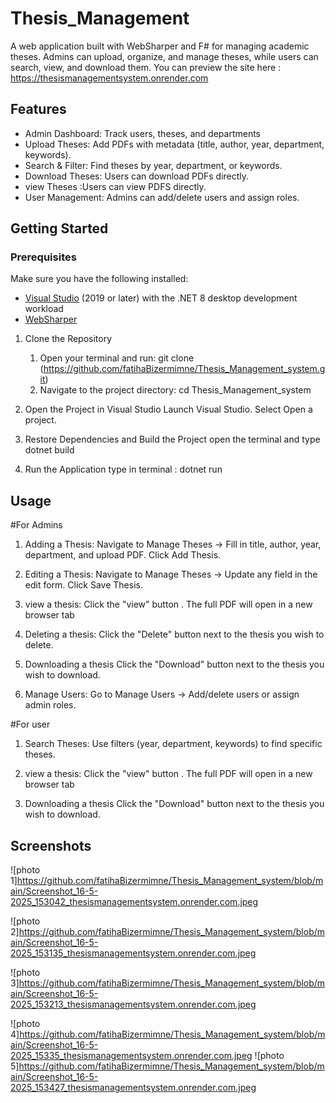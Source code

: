 # Thesis_Management

A web application built with WebSharper and F# for managing academic theses. Admins can upload, organize, and manage theses, while users can search, view, and download them.
You can preview the site here : https://thesismanagementsystem.onrender.com


## Features

- Admin Dashboard: Track users, theses, and departments
- Upload Theses: Add PDFs with metadata (title, author, year, department, keywords).
- Search & Filter: Find theses by year, department, or keywords.
- Download Theses: Users can download PDFs directly.
- view Theses :Users can view PDFS directly.
- User Management: Admins can add/delete users and assign roles.

## Getting Started

### Prerequisites
Make sure you have the following installed:

- [Visual Studio](https://visualstudio.microsoft.com/) (2019 or later) with the .NET 8 desktop development workload
- [WebSharper](https://websharper.com/downloads)

1. Clone the Repository
   1. Open your terminal and run:
      git clone (https://github.com/fatihaBizermimne/Thesis_Management_system.git)
   2. Navigate to the project directory:
      cd Thesis_Management_system
    
2. Open the Project in Visual Studio
    Launch Visual Studio.
    Select Open a project. 

3. Restore Dependencies and Build the Project
    open the terminal and type dotnet build 
   
4. Run the Application
    type in terminal : dotnet run

  
## Usage

#For Admins
1.  Adding a Thesis:
    Navigate to Manage Theses → Fill in title, author, year, department, and upload PDF.
    Click Add Thesis.
   
2.  Editing a Thesis:
     Navigate to Manage Theses → Update any field in the edit form.
     Click Save Thesis.
    
4.  view a thesis:
    Click the "view" button .
    The full PDF will open in a new browser tab 
    
5.  Deleting a thesis:
    Click the "Delete" button next to the thesis you wish to delete.

6.  Downloading a thesis
    Click the "Download" button next to the thesis you wish to download.
    
8.  Manage Users:
  Go to Manage Users → Add/delete users or assign admin roles.

#For user

1. Search Theses:
   Use filters (year, department, keywords) to find specific theses.
   
3.  view a thesis:
    Click the "view" button .
    The full PDF will open in a new browser tab
    
5. Downloading a thesis
    Click the "Download" button next to the thesis you wish to download.
   

    
## Screenshots


![photo 1]https://github.com/fatihaBizermimne/Thesis_Management_system/blob/main/Screenshot_16-5-2025_153042_thesismanagementsystem.onrender.com.jpeg

![photo 2]https://github.com/fatihaBizermimne/Thesis_Management_system/blob/main/Screenshot_16-5-2025_153135_thesismanagementsystem.onrender.com.jpeg

![photo 3]https://github.com/fatihaBizermimne/Thesis_Management_system/blob/main/Screenshot_16-5-2025_153213_thesismanagementsystem.onrender.com.jpeg

![photo 4]https://github.com/fatihaBizermimne/Thesis_Management_system/blob/main/Screenshot_16-5-2025_15335_thesismanagementsystem.onrender.com.jpeg
![photo 5]https://github.com/fatihaBizermimne/Thesis_Management_system/blob/main/Screenshot_16-5-2025_153427_thesismanagementsystem.onrender.com.jpeg
 

 
